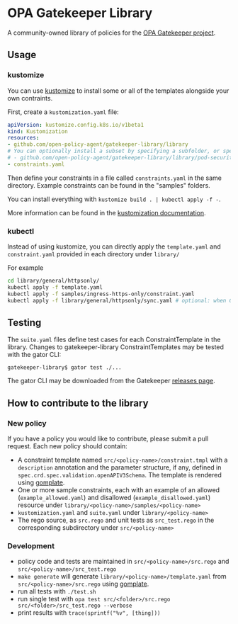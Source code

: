 # OPA Gatekeeper Library

A community-owned library of policies for the [OPA Gatekeeper project](https://open-policy-agent.github.io/gatekeeper/website/docs/).

## Usage

### kustomize

You can use [kustomize](https://kubectl.docs.kubernetes.io/installation/kustomize/) to install some or all of the templates alongside your own contraints.

First, create a `kustomization.yaml` file:

```yaml
apiVersion: kustomize.config.k8s.io/v1beta1
kind: Kustomization
resources:
- github.com/open-policy-agent/gatekeeper-library/library
# You can optionally install a subset by specifying a subfolder, or specify a commit SHA
# - github.com/open-policy-agent/gatekeeper-library/library/pod-security-policy?ref=0c82f402fb3594097a90d15215ae223267f5b955
- constraints.yaml
```

Then define your constraints in a file called `constraints.yaml` in the same directory. Example constraints can be found in the "samples" folders.

You can install everything with `kustomize build . | kubectl apply -f -`.

More information can be found in the [kustomization documentation](https://kubectl.docs.kubernetes.io/references/kustomize/kustomization/).


### kubectl

Instead of using kustomize, you can directly apply the `template.yaml` and `constraint.yaml` provided in each directory under `library/`

For example

```bash
cd library/general/httpsonly/
kubectl apply -f template.yaml
kubectl apply -f samples/ingress-https-only/constraint.yaml
kubectl apply -f library/general/httpsonly/sync.yaml # optional: when GK is running with OPA cache
```

## Testing

The `suite.yaml` files define test cases for each ConstraintTemplate in the library.
Changes to gatekeeper-library ConstraintTemplates may be tested with the gator CLI:

```
gatekeeper-library$ gator test ./...
```

The gator CLI may be downloaded from the Gatekeeper
[releases page](https://github.com/open-policy-agent/gatekeeper/releases).

## How to contribute to the library

### New policy

If you have a policy you would like to contribute, please submit a pull request.
Each new policy should contain:
* A constraint template named `src/<policy-name>/constraint.tmpl` with a `description` annotation and the parameter structure, if any, defined in `spec.crd.spec.validation.openAPIV3Schema`. The template is rendered using [gomplate](https://docs.gomplate.ca/).
* One or more sample constraints, each with an example of an allowed (`example_allowed.yaml`) and disallowed (`example_disallowed.yaml`) resource under `library/<policy-name>/samples/<policy-name>`
* `kustomization.yaml` and `suite.yaml` under `library/<policy-name>`
* The rego source, as `src.rego` and unit tests as `src_test.rego` in the corresponding subdirectory under `src/<policy-name>`

### Development

* policy code and tests are maintained in `src/<policy-name>/src.rego` and `src/<policy-name>/src_test.rego`
* `make generate` will generate `library/<policy-name>/template.yaml` from `src/<policy-name>/src.rego` using [gomplate](https://docs.gomplate.ca/).
* run all tests with `./test.sh`
* run single test with `opa test src/<folder>/src.rego src/<folder>/src_test.rego --verbose`
* print results with `trace(sprintf("%v", [thing]))`
